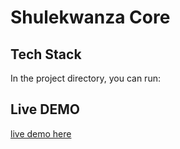 # Shulekwanza Core 



## Tech Stack

In the project directory, you can run:

## Live DEMO
[live demo here](https://shulekwanza-frontend.vercel.app/)





